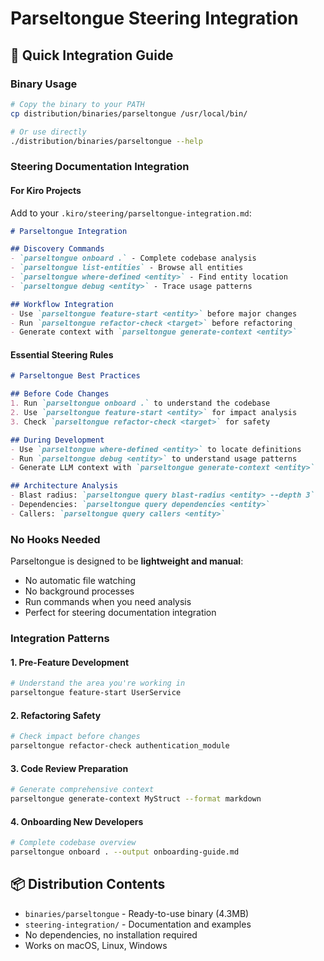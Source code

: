 # Parseltongue Steering Integration

## 🎯 **Quick Integration Guide**

### **Binary Usage**
```bash
# Copy the binary to your PATH
cp distribution/binaries/parseltongue /usr/local/bin/

# Or use directly
./distribution/binaries/parseltongue --help
```

### **Steering Documentation Integration**

#### **For Kiro Projects**
Add to your `.kiro/steering/parseltongue-integration.md`:

```markdown
# Parseltongue Integration

## Discovery Commands
- `parseltongue onboard .` - Complete codebase analysis
- `parseltongue list-entities` - Browse all entities
- `parseltongue where-defined <entity>` - Find entity location
- `parseltongue debug <entity>` - Trace usage patterns

## Workflow Integration
- Use `parseltongue feature-start <entity>` before major changes
- Run `parseltongue refactor-check <target>` before refactoring
- Generate context with `parseltongue generate-context <entity>`
```

#### **Essential Steering Rules**
```markdown
# Parseltongue Best Practices

## Before Code Changes
1. Run `parseltongue onboard .` to understand the codebase
2. Use `parseltongue feature-start <entity>` for impact analysis
3. Check `parseltongue refactor-check <target>` for safety

## During Development
- Use `parseltongue where-defined <entity>` to locate definitions
- Run `parseltongue debug <entity>` to understand usage patterns
- Generate LLM context with `parseltongue generate-context <entity>`

## Architecture Analysis
- Blast radius: `parseltongue query blast-radius <entity> --depth 3`
- Dependencies: `parseltongue query dependencies <entity>`
- Callers: `parseltongue query callers <entity>`
```

### **No Hooks Needed**
Parseltongue is designed to be **lightweight and manual**:
- No automatic file watching
- No background processes
- Run commands when you need analysis
- Perfect for steering documentation integration

### **Integration Patterns**

#### **1. Pre-Feature Development**
```bash
# Understand the area you're working in
parseltongue feature-start UserService
```

#### **2. Refactoring Safety**
```bash
# Check impact before changes
parseltongue refactor-check authentication_module
```

#### **3. Code Review Preparation**
```bash
# Generate comprehensive context
parseltongue generate-context MyStruct --format markdown
```

#### **4. Onboarding New Developers**
```bash
# Complete codebase overview
parseltongue onboard . --output onboarding-guide.md
```

## 📦 **Distribution Contents**
- `binaries/parseltongue` - Ready-to-use binary (4.3MB)
- `steering-integration/` - Documentation and examples
- No dependencies, no installation required
- Works on macOS, Linux, Windows